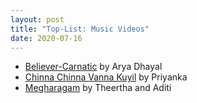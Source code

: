 ```yaml
---
layout: post
title: "Top-List: Music Videos"
date: 2020-07-16
---
```


* [Believer-Carnatic](https://www.instagram.com/p/CCn6HdVjZD_/) by Arya Dhayal
* [Chinna Chinna Vanna Kuyil](https://www.youtube.com/watch?v=blziOlDCyo8) by Priyanka
* [Megharagam](https://www.youtube.com/watch?v=831uIm2RcEo) by Theertha and Aditi